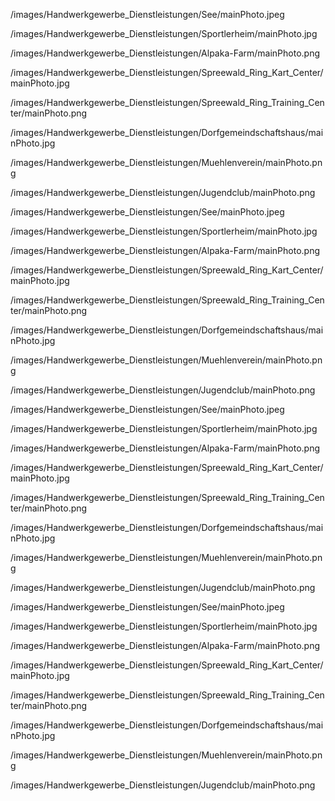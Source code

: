 <!-- SEE_PHOTO_START -->
/images/Handwerkgewerbe_Dienstleistungen/See/mainPhoto.jpeg
<!-- SEE_PHOTO_END -->

<!-- SPORTHEIM_PHOTO_START -->
/images/Handwerkgewerbe_Dienstleistungen/Sportlerheim/mainPhoto.jpg
<!-- SPORTHEIM_PHOTO_END -->

<!-- ALPAKAFARM_PHOTO_START -->
/images/Handwerkgewerbe_Dienstleistungen/Alpaka-Farm/mainPhoto.png
<!-- ALPAKAFARM_PHOTO_END -->

<!-- SPREEWALDRINGKARTCENTER_PHOTO_START -->
/images/Handwerkgewerbe_Dienstleistungen/Spreewald_Ring_Kart_Center/mainPhoto.jpg
<!-- SPREEWALDRINGKARTCENTER_PHOTO_END -->

<!-- RINGTRAININGCENTER_PHOTO_START -->
/images/Handwerkgewerbe_Dienstleistungen/Spreewald_Ring_Training_Center/mainPhoto.png
<!-- RINGTRAININGCENTER_PHOTO_END -->

<!-- DORFGEMEINSCHAFTSHAUS_PHOTO_START -->
/images/Handwerkgewerbe_Dienstleistungen/Dorfgemeindschaftshaus/mainPhoto.jpg
<!-- DORFGEMEINSCHAFTSHAUS_PHOTO_END -->

<!-- MUEHLENVEREIN_PHOTO_START -->
/images/Handwerkgewerbe_Dienstleistungen/Muehlenverein/mainPhoto.png
<!-- MUEHLENVEREIN_PHOTO_END -->

<!-- JUGENDCLUB_PHOTO_START -->
/images/Handwerkgewerbe_Dienstleistungen/Jugendclub/mainPhoto.png
<!-- JUGENDCLUB_PHOTO_END -->

<!-- SEE_PHOTO_START -->
/images/Handwerkgewerbe_Dienstleistungen/See/mainPhoto.jpeg
<!-- SEE_PHOTO_END -->

<!-- SPORTHEIM_PHOTO_START -->
/images/Handwerkgewerbe_Dienstleistungen/Sportlerheim/mainPhoto.jpg
<!-- SPORTHEIM_PHOTO_END -->

<!-- ALPAKAFARM_PHOTO_START -->
/images/Handwerkgewerbe_Dienstleistungen/Alpaka-Farm/mainPhoto.png
<!-- ALPAKAFARM_PHOTO_END -->

<!-- SPREEWALDRINGKARTCENTER_PHOTO_START -->
/images/Handwerkgewerbe_Dienstleistungen/Spreewald_Ring_Kart_Center/mainPhoto.jpg
<!-- SPREEWALDRINGKARTCENTER_PHOTO_END -->

<!-- RINGTRAININGCENTER_PHOTO_START -->
/images/Handwerkgewerbe_Dienstleistungen/Spreewald_Ring_Training_Center/mainPhoto.png
<!-- RINGTRAININGCENTER_PHOTO_END -->

<!-- DORFGEMEINSCHAFTSHAUS_PHOTO_START -->
/images/Handwerkgewerbe_Dienstleistungen/Dorfgemeindschaftshaus/mainPhoto.jpg
<!-- DORFGEMEINSCHAFTSHAUS_PHOTO_END -->

<!-- MUEHLENVEREIN_PHOTO_START -->
/images/Handwerkgewerbe_Dienstleistungen/Muehlenverein/mainPhoto.png
<!-- MUEHLENVEREIN_PHOTO_END -->

<!-- JUGENDCLUB_PHOTO_START -->
/images/Handwerkgewerbe_Dienstleistungen/Jugendclub/mainPhoto.png
<!-- JUGENDCLUB_PHOTO_END -->

<!-- SEE_PHOTO_START -->
/images/Handwerkgewerbe_Dienstleistungen/See/mainPhoto.jpeg
<!-- SEE_PHOTO_END -->

<!-- SPORTHEIM_PHOTO_START -->
/images/Handwerkgewerbe_Dienstleistungen/Sportlerheim/mainPhoto.jpg
<!-- SPORTHEIM_PHOTO_END -->

<!-- ALPAKAFARM_PHOTO_START -->
/images/Handwerkgewerbe_Dienstleistungen/Alpaka-Farm/mainPhoto.png
<!-- ALPAKAFARM_PHOTO_END -->

<!-- SPREEWALDRINGKARTCENTER_PHOTO_START -->
/images/Handwerkgewerbe_Dienstleistungen/Spreewald_Ring_Kart_Center/mainPhoto.jpg
<!-- SPREEWALDRINGKARTCENTER_PHOTO_END -->

<!-- RINGTRAININGCENTER_PHOTO_START -->
/images/Handwerkgewerbe_Dienstleistungen/Spreewald_Ring_Training_Center/mainPhoto.png
<!-- RINGTRAININGCENTER_PHOTO_END -->

<!-- DORFGEMEINSCHAFTSHAUS_PHOTO_START -->
/images/Handwerkgewerbe_Dienstleistungen/Dorfgemeindschaftshaus/mainPhoto.jpg
<!-- DORFGEMEINSCHAFTSHAUS_PHOTO_END -->

<!-- MUEHLENVEREIN_PHOTO_START -->
/images/Handwerkgewerbe_Dienstleistungen/Muehlenverein/mainPhoto.png
<!-- MUEHLENVEREIN_PHOTO_END -->

<!-- JUGENDCLUB_PHOTO_START -->
/images/Handwerkgewerbe_Dienstleistungen/Jugendclub/mainPhoto.png
<!-- JUGENDCLUB_PHOTO_END -->

<!-- SEE_PHOTO_START -->
/images/Handwerkgewerbe_Dienstleistungen/See/mainPhoto.jpeg
<!-- SEE_PHOTO_END -->

<!-- SPORTHEIM_PHOTO_START -->
/images/Handwerkgewerbe_Dienstleistungen/Sportlerheim/mainPhoto.jpg
<!-- SPORTHEIM_PHOTO_END -->

<!-- ALPAKAFARM_PHOTO_START -->
/images/Handwerkgewerbe_Dienstleistungen/Alpaka-Farm/mainPhoto.png
<!-- ALPAKAFARM_PHOTO_END -->

<!-- SPREEWALDRINGKARTCENTER_PHOTO_START -->
/images/Handwerkgewerbe_Dienstleistungen/Spreewald_Ring_Kart_Center/mainPhoto.jpg
<!-- SPREEWALDRINGKARTCENTER_PHOTO_END -->

<!-- RINGTRAININGCENTER_PHOTO_START -->
/images/Handwerkgewerbe_Dienstleistungen/Spreewald_Ring_Training_Center/mainPhoto.png
<!-- RINGTRAININGCENTER_PHOTO_END -->

<!-- DORFGEMEINSCHAFTSHAUS_PHOTO_START -->
/images/Handwerkgewerbe_Dienstleistungen/Dorfgemeindschaftshaus/mainPhoto.jpg
<!-- DORFGEMEINSCHAFTSHAUS_PHOTO_END -->

<!-- MUEHLENVEREIN_PHOTO_START -->
/images/Handwerkgewerbe_Dienstleistungen/Muehlenverein/mainPhoto.png
<!-- MUEHLENVEREIN_PHOTO_END -->

<!-- JUGENDCLUB_PHOTO_START -->
/images/Handwerkgewerbe_Dienstleistungen/Jugendclub/mainPhoto.png
<!-- JUGENDCLUB_PHOTO_END -->